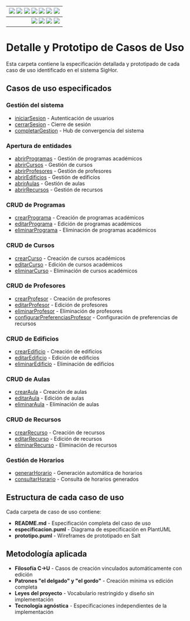 <div align=right>
 
|[![](https://img.shields.io/badge/-Inicio-FFF?style=flat&logo=Emlakjet&logoColor=black)](../../../README.md) [![](https://img.shields.io/badge/-RUP-FFF?style=flat&logo=Elsevier&logoColor=black)](../../README.md) [![](https://img.shields.io/badge/-Modelo_del_dominio-FFF?style=flat&logo=freedesktop.org&logoColor=black)](../00-modelo-del-dominio/modelo-dominio.md) [![](https://img.shields.io/badge/-Actores_&_Casos_de_Uso-FFF?style=flat&logo=crewunited&logoColor=black)](../01-actores-casos-uso/actores-casos-uso.md) [![](https://img.shields.io/badge/-Diagrama_de_contexto-FFF?style=flat&logo=diagramsdotnet&logoColor=black)](../01-actores-casos-uso/diagrama-contexto-administrador.md) [![](https://img.shields.io/badge/-Detalle_&_Prototipo-FFF?style=flat&logo=typeorm&logoColor=black)](README.md) [![](https://img.shields.io/badge/-Análisis-FFF?style=flat&logo=multisim&logoColor=black)](../../01-analisis/casos-uso/README.md)
|-:
|[![](https://img.shields.io/badge/-Estado-FFF?style=flat&logo=greensock&logoColor=black)](../../README.md) [![](https://img.shields.io/badge/-Propuesta_de_dashboard-FFF?style=flat&logo=composer&logoColor=black)](https://raw.githubusercontent.com/mmasias/pySigHor/main/images/RUP/99-seguimiento/diagrama-contexto-administrador.svg) [![](https://img.shields.io/badge/-Reflexiones-FFF?style=flat&logo=hootsuite&logoColor=black)](../../../extraDocs/README.md) [![](https://img.shields.io/badge/-Log_de_conversación-FFF?style=flat&logo=gnometerminal&logoColor=black)](../../../conversation-log.md)

</div>

# Detalle y Prototipo de Casos de Uso

Esta carpeta contiene la especificación detallada y prototipado de cada caso de uso identificado en el sistema SigHor.

## Casos de uso especificados

### Gestión del sistema
- [iniciarSesion](iniciarSesion/) - Autenticación de usuarios
- [cerrarSesion](cerrarSesion/) - Cierre de sesión
- [completarGestion](completarGestion/) - Hub de convergencia del sistema

### Apertura de entidades
- [abrirProgramas](abrirProgramas/) - Gestión de programas académicos
- [abrirCursos](abrirCursos/) - Gestión de cursos
- [abrirProfesores](abrirProfesores/) - Gestión de profesores
- [abrirEdificios](abrirEdificios/) - Gestión de edificios
- [abrirAulas](abrirAulas/) - Gestión de aulas
- [abrirRecursos](abrirRecursos/) - Gestión de recursos

### CRUD de Programas
- [crearPrograma](crearPrograma/) - Creación de programas académicos
- [editarPrograma](editarPrograma/) - Edición de programas académicos
- [eliminarPrograma](eliminarPrograma/) - Eliminación de programas académicos

### CRUD de Cursos
- [crearCurso](crearCurso/) - Creación de cursos académicos
- [editarCurso](editarCurso/) - Edición de cursos académicos
- [eliminarCurso](eliminarCurso/) - Eliminación de cursos académicos

### CRUD de Profesores
- [crearProfesor](crearProfesor/) - Creación de profesores
- [editarProfesor](editarProfesor/) - Edición de profesores
- [eliminarProfesor](eliminarProfesor/) - Eliminación de profesores
- [configurarPreferenciasProfesor](configurarPreferenciasProfesor/) - Configuración de preferencias de recursos

### CRUD de Edificios
- [crearEdificio](crearEdificio/) - Creación de edificios
- [editarEdificio](editarEdificio/) - Edición de edificios
- [eliminarEdificio](eliminarEdificio/) - Eliminación de edificios

### CRUD de Aulas
- [crearAula](crearAula/) - Creación de aulas
- [editarAula](editarAula/) - Edición de aulas
- [eliminarAula](eliminarAula/) - Eliminación de aulas

### CRUD de Recursos
- [crearRecurso](crearRecurso/) - Creación de recursos
- [editarRecurso](editarRecurso/) - Edición de recursos
- [eliminarRecurso](eliminarRecurso/) - Eliminación de recursos

### Gestión de Horarios
- [generarHorario](generarHorario/) - Generación automática de horarios
- [consultarHorario](consultarHorario/) - Consulta de horarios generados

## Estructura de cada caso de uso

Cada carpeta de caso de uso contiene:

- **README.md** - Especificación completa del caso de uso
- **especificacion.puml** - Diagrama de especificación en PlantUML
- **prototipo.puml** - Wireframes de prototipado en Salt

## Metodología aplicada

- **Filosofía C→U** - Casos de creación vinculados automáticamente con edición
- **Patrones "el delgado" y "el gordo"** - Creación mínima vs edición completa
- **Leyes del proyecto** - Vocabulario restringido y diseño sin implementación
- **Tecnología agnóstica** - Especificaciones independientes de la implementación